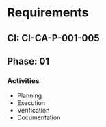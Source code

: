 # Requirements

## CI: CI-CA-P-001-005
## Phase: 01

### Activities
- Planning
- Execution
- Verification
- Documentation
